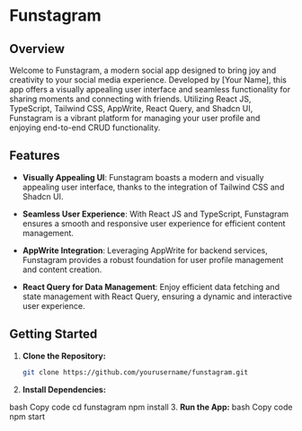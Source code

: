 # Funstagram

## Overview

Welcome to Funstagram, a modern social app designed to bring joy and creativity to your social media experience. Developed by [Your Name], this app offers a visually appealing user interface and seamless functionality for sharing moments and connecting with friends. Utilizing React JS, TypeScript, Tailwind CSS, AppWrite, React Query, and Shadcn UI, Funstagram is a vibrant platform for managing your user profile and enjoying end-to-end CRUD functionality.

## Features

- **Visually Appealing UI**: Funstagram boasts a modern and visually appealing user interface, thanks to the integration of Tailwind CSS and Shadcn UI.

- **Seamless User Experience**: With React JS and TypeScript, Funstagram ensures a smooth and responsive user experience for efficient content management.

- **AppWrite Integration**: Leveraging AppWrite for backend services, Funstagram provides a robust foundation for user profile management and content creation.

- **React Query for Data Management**: Enjoy efficient data fetching and state management with React Query, ensuring a dynamic and interactive user experience.

## Getting Started

1. **Clone the Repository:**
   ```bash
   git clone https://github.com/yourusername/funstagram.git
2. **Install Dependencies:**

bash
Copy code
cd funstagram
npm install
3. **Run the App:**
bash
Copy code
npm start
